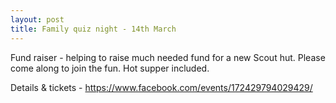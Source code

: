 ```yaml
---
layout: post
title: Family quiz night - 14th March
---
```


Fund raiser - helping to raise much needed fund for a new Scout hut. 
Please come along to join the fun. Hot supper included.  

Details & tickets - <https://www.facebook.com/events/172429794029429/> 



